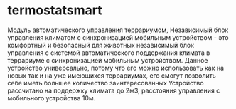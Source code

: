 # termostatsmart
Модуль автоматического управления террариумом, Независимый блок управления климатом с синхронизацией мобильным устройством - это 
комфортный и безопасный для животных независимый блок управления с системой автоматического поддержания климата в террариуме с синхронизацией мобильным устройством. 
Данное устройство универсально, потому что его можно использовать как на новых так и на уже имеющихся террариумах, 
его смогут позволить себе иметь большее количество заинтересованных
Устройство рассчитано на поддержку климата до 2м3, расстояния управления с мобильного устройства 10м.
